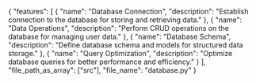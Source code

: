 {
    "features": [
        {
            "name": "Database Connection",
            "description": "Establish connection to the database for storing and retrieving data."
        },
        {
            "name": "Data Operations",
            "description": "Perform CRUD operations on the database for managing user data."
        },
        {
            "name": "Database Schema",
            "description": "Define database schema and models for structured data storage."
        },
        {
            "name": "Query Optimization",
            "description": "Optimize database queries for better performance and efficiency."
        }
    ],
    "file_path_as_array": ["src"],
    "file_name": "database.py"
}